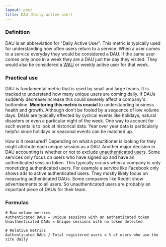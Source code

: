 ```yaml
---
layout: post
title: DAU (Daily active user)
---
```


### Definition

DAU is an abbreviation for "Daily Active User". This metric is typically used for understanding how often users return to a service. When a user comes to a service everyday they would be considered a DAU. If the same user comes only once in a week they are a DAU just the day they visited. They would also be considered a [WAU](/definition/wau/) or weekly active user for that week.

### Practical use
DAU is fundamental metric that is used by small and large teams. It is tracked to understand how many unique users are coming daily. If DAUs suddenly decrease/increase this could severely affect a company's bottomline. **Monitoring this metric is crucial** to understanding business health and growth. Although don't be fooled by a sequence of low volume days. DAUs are typically effected by cyclical events like holidays, natural disasters or even a particular night of the week. One way to account for such events is to look at historical data. Year over year data is particularly helpful since holidays or seasonal events can be matched up.

How is it measured? Depending on what a practitioner is looking for they might attribute each unique session as a DAU. Another major decision in DAU accounting is whether or not to exclude [unauthenticated users](/definition/unauthenticated-users/). Some services only focus on users who have signed up and have an authenticated session token. This typically occurs when a company is only monetizing authenticated users. For example a service like Facebook only shows ads to active authenticated users. They mostly likely focus on measuring authenticated DAUs. Some companies like Reddit show advertisements to all users. So unauthenticated users are probably an important piece of DAUs for their team.

### Formulas

    # Raw volume metrics
    Authenticated DAUs = Unique sessions with an authenticated token
    Unauthenticated DAUs = Unique sessions with no token detected

    # Relative metrics
    Authenticated DAUs / Total registered users = % of users who use the site daily
